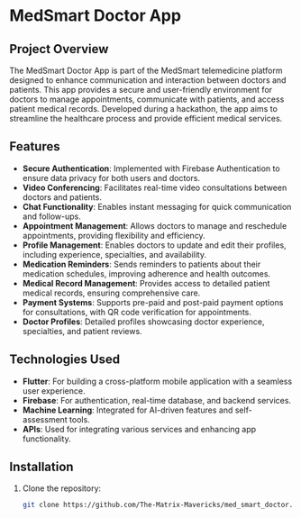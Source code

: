 # MedSmart Doctor App

## Project Overview

The MedSmart Doctor App is part of the MedSmart telemedicine platform designed to enhance communication and interaction between doctors and patients. This app provides a secure and user-friendly environment for doctors to manage appointments, communicate with patients, and access patient medical records. Developed during a hackathon, the app aims to streamline the healthcare process and provide efficient medical services.

## Features

- **Secure Authentication**: Implemented with Firebase Authentication to ensure data privacy for both users and doctors.
- **Video Conferencing**: Facilitates real-time video consultations between doctors and patients.
- **Chat Functionality**: Enables instant messaging for quick communication and follow-ups.
- **Appointment Management**: Allows doctors to manage and reschedule appointments, providing flexibility and efficiency.
- **Profile Management**: Enables doctors to update and edit their profiles, including experience, specialties, and availability.
- **Medication Reminders**: Sends reminders to patients about their medication schedules, improving adherence and health outcomes.
- **Medical Record Management**: Provides access to detailed patient medical records, ensuring comprehensive care.
- **Payment Systems**: Supports pre-paid and post-paid payment options for consultations, with QR code verification for appointments.
- **Doctor Profiles**: Detailed profiles showcasing doctor experience, specialties, and patient reviews.

## Technologies Used

- **Flutter**: For building a cross-platform mobile application with a seamless user experience.
- **Firebase**: For authentication, real-time database, and backend services.
- **Machine Learning**: Integrated for AI-driven features and self-assessment tools.
- **APIs**: Used for integrating various services and enhancing app functionality.

## Installation

1. Clone the repository:
   ```bash
   git clone https://github.com/The-Matrix-Mavericks/med_smart_doctor.git
